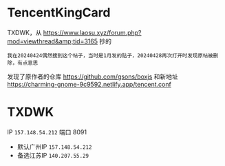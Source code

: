 # TencentKingCard
TXDWK，从 https://www.laosu.xyz/forum.php?mod=viewthread&amp;tid=3165 抄的

```我在20240424偶然搜到这个帖子，当时是1月发的贴子，20240428再次打开时发现原帖被删除，有点意思```

发现了原作者的仓库 https://github.com/gsons/boxjs 和新地址 https://charming-gnome-9c9592.netlify.app/tencent.conf
# TXDWK
IP ``157.148.54.212``  端口 8091
- 默认广州IP ``157.148.54.212 ``
- 备选江苏IP ``140.207.55.29``
